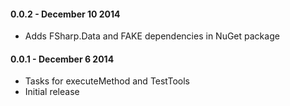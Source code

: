 #### 0.0.2 - December 10 2014
* Adds FSharp.Data and FAKE dependencies in NuGet package

#### 0.0.1 - December 6 2014
* Tasks for executeMethod and TestTools
* Initial release
